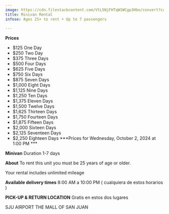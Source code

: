 ```yaml
---
image: https://cdn.filestackcontent.com/VtL5NjFHTqW1WCgp3Hbo/convert?cache=true&compress=true&quality=90&w=1000&fit=max&quot;);
title: Minivan Rental
infose: Ages 25+ to rent • Up to 7 passengers
		
---
```


**Prices**
- $125 One Day
- $250 Two Day
- $375 Three Days
- $500 Four Days
- $625 Five Days
- $750 Six Days
- $875 Seven Days
- $1,000 Eight Days
- $1,125 Nine Days
- $1,250 Ten Days
- $1,375 Eleven Days
- $1,500 Twelve Days
- $1,625 Thirteen Days
- $1,750 Fourteen Days
- $1,875 Fifteen Days
- $2,000 Sixteen Days
- $2,125 Seventeen Days
- $2,250 Eighteen Days
***Prices for Wednesday, October 2, 2024 at 1:00 PM ***

**Minivan**
Duration
1-7 days

**About**
To rent this unit you must be 25 years of age or older.

Your rental includes unlimited mileage

**Available delivery times**
8:00 AM a 10:00 PM ( cualquiera de estos horarios )

**PICK-UP & RETURN LOCATION**
Gratis en estos dos lugares

SJU AIRPORT
THE MALL OF SAN JUAN
